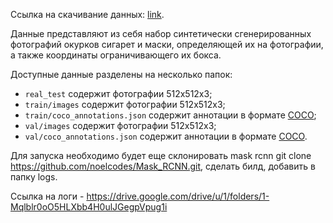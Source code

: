 Ссылка на скачивание данных: [link](https://www.immersivelimit.com/datasets/cigarette-butts).

Данные представляют из себя набор синтетически сгенерированных фотографий окурков сигарет и маски, определяющей их на фотографии, а также координаты ограничивающего их бокса.

Доступные данные разделены на несколько папок:  
- `real_test` содержит фотографии 512x512x3;  
- `train/images` содержит фотографии 512x512x3;  
- `train/coco_annotations.json` содержит аннотации в формате [COCO](http://cocodataset.org/#format-data);  
- `val/images` содержит фотографии 512x512x3;  
- `val/coco_annotations.json` содержит аннотации в формате [COCO](http://cocodataset.org/#format-data).

Для запуска необходимо будет еще склонировать mask rcnn
git clone https://github.com/noelcodes/Mask_RCNN.git, сделать билд, добавить в папку logs.

Ссылка на логи - https://drive.google.com/drive/u/1/folders/1-Mqlblr0oO5HLXbb4H0ulJGegpVpug1i
